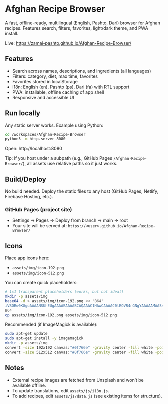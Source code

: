 # Afghan Recipe Browser

A fast, offline-ready, multilingual (English, Pashto, Dari) browser for Afghan recipes. Features search, filters, favorites, light/dark theme, and PWA install.

Live: https://zamai-pashto.github.io/Afghan-Recipe-Browser/

## Features

- Search across names, descriptions, and ingredients (all languages)
- Filters: category, diet, max time, favorites
- Favorites stored in localStorage
- i18n: English (en), Pashto (ps), Dari (fa) with RTL support
- PWA: installable, offline caching of app shell
- Responsive and accessible UI

## Run locally

Any static server works. Example using Python:

```bash
cd /workspaces/Afghan-Recipe-Browser
python3 -m http.server 8080
```

Open: http://localhost:8080

Tip: If you host under a subpath (e.g., GitHub Pages `/Afghan-Recipe-Browser/`), all assets use relative paths so it just works.

## Build/Deploy

No build needed. Deploy the static files to any host (GitHub Pages, Netlify, Firebase Hosting, etc.).

### GitHub Pages (project site)

- Settings → Pages → Deploy from branch → main → root
- Your site will be served at: `https://<user>.github.io/Afghan-Recipe-Browser/`

## Icons

Place app icons here:

- `assets/img/icon-192.png`
- `assets/img/icon-512.png`

You can create quick placeholders:

```bash
# 1x1 transparent placeholders (works, but not ideal)
mkdir -p assets/img
base64 -d > assets/img/icon-192.png << 'B64'
iVBORw0KGgoAAAANSUhEUgAAAAEAAAABCAQAAAC1HAwCAAAAC0lEQVR4nGNgYAAAAAMAASsJTYQAAAAASUVORK5CYII=
B64
cp assets/img/icon-192.png assets/img/icon-512.png
```

Recommended (if ImageMagick is available):

```bash
sudo apt-get update
sudo apt-get install -y imagemagick
mkdir -p assets/img
convert -size 192x192 canvas:"#0f766e" -gravity center -fill white -pointsize 96 -font DejaVu-Sans -annotate 0 "🍽" assets/img/icon-192.png
convert -size 512x512 canvas:"#0f766e" -gravity center -fill white -pointsize 256 -font DejaVu-Sans -annotate 0 "🍽" assets/img/icon-512.png
```

## Notes

- External recipe images are fetched from Unsplash and won’t be available offline.
- To update translations, edit `assets/js/i18n.js`.
- To add recipes, edit `assets/js/data.js` (see existing items for structure).